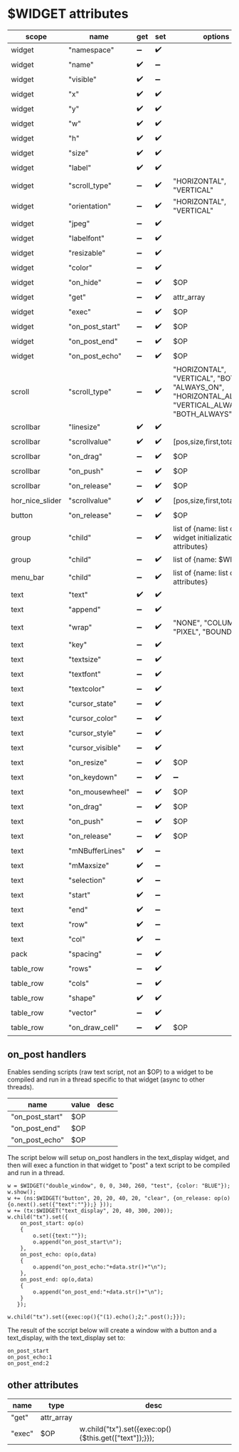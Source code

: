 # $WIDGET attributes

scope | name | get | set | options
------------ | ------------- | ------------- | ------------- | -------------
widget | "namespace" | :heavy_minus_sign: | :heavy_check_mark: |
widget | "name" | :heavy_check_mark: | :heavy_minus_sign: |
widget | "visible" | :heavy_check_mark: | :heavy_minus_sign: |
widget | "x" | :heavy_check_mark: | :heavy_check_mark: |
widget | "y" | :heavy_check_mark: | :heavy_check_mark: |
widget | "w" | :heavy_check_mark: | :heavy_check_mark: |
widget | "h" | :heavy_check_mark: | :heavy_check_mark: |
widget | "size" | :heavy_check_mark: | :heavy_check_mark: |
widget | "label" | :heavy_check_mark: | :heavy_check_mark: |
widget | "scroll_type" | :heavy_minus_sign: | :heavy_check_mark: |  "HORIZONTAL", "VERTICAL"
widget | "orientation" | :heavy_minus_sign: | :heavy_check_mark: | "HORIZONTAL", "VERTICAL"
widget | "jpeg" | :heavy_minus_sign: | :heavy_check_mark: | 
widget | "labelfont" | :heavy_minus_sign: | :heavy_check_mark: | 
widget | "resizable" | :heavy_minus_sign: | :heavy_check_mark: | 
widget | "color" | :heavy_minus_sign: | :heavy_check_mark: |
widget | "on_hide" | :heavy_minus_sign: | :heavy_check_mark: | $OP
widget | "get" | :heavy_minus_sign: | :heavy_check_mark: | attr_array
widget | "exec" | :heavy_minus_sign: | :heavy_check_mark: | $OP
widget | "on_post_start" | :heavy_minus_sign: | :heavy_check_mark: | $OP
widget | "on_post_end" | :heavy_minus_sign: | :heavy_check_mark: | $OP
widget | "on_post_echo" | :heavy_minus_sign: | :heavy_check_mark: | $OP
scroll | "scroll_type" | :heavy_minus_sign: | :heavy_check_mark: |   "HORIZONTAL", "VERTICAL", "BOTH", "ALWAYS_ON", "HORIZONTAL_ALWAYS", "VERTICAL_ALWAYS", "BOTH_ALWAYS"
scrollbar | "linesize" | :heavy_check_mark: | :heavy_check_mark: |
scrollbar | "scrollvalue" | :heavy_check_mark: | :heavy_check_mark: | [pos,size,first,total]
scrollbar | "on_drag" | :heavy_minus_sign: | :heavy_check_mark: | $OP
scrollbar | "on_push" | :heavy_minus_sign: | :heavy_check_mark: | $OP
scrollbar | "on_release" | :heavy_minus_sign: | :heavy_check_mark: | $OP
hor_nice_slider | "scrollvalue" | :heavy_check_mark: | :heavy_check_mark: | [pos,size,first,total]
button | "on_release" | :heavy_minus_sign: | :heavy_check_mark: | $OP
group | "child" | :heavy_minus_sign: | :heavy_check_mark: | list of {name: list of widget initialization attributes}
group | "child" | :heavy_minus_sign: | :heavy_check_mark: | list of {name: $WIDGET}
menu_bar | "child" | :heavy_minus_sign: | :heavy_check_mark: | list of {name: list of attributes}
text | "text" | :heavy_check_mark: | :heavy_check_mark: | 
text | "append" | :heavy_minus_sign: | :heavy_check_mark: | 
text | "wrap" | :heavy_minus_sign: | :heavy_check_mark: | "NONE", "COLUMN", "PIXEL", "BOUNDS"
text | "key" | :heavy_minus_sign: | :heavy_check_mark: | 
text | "textsize" | :heavy_minus_sign: | :heavy_check_mark: | 
text | "textfont" | :heavy_minus_sign: | :heavy_check_mark: | 
text | "textcolor" | :heavy_minus_sign: | :heavy_check_mark: | 
text | "cursor_state" | :heavy_minus_sign: | :heavy_check_mark: | 
text | "cursor_color" | :heavy_minus_sign: | :heavy_check_mark: | 
text | "cursor_style" | :heavy_minus_sign: | :heavy_check_mark: | 
text | "cursor_visible" | :heavy_minus_sign: | :heavy_check_mark: | 
text | "on_resize" | :heavy_minus_sign: | :heavy_check_mark: | $OP
text | "on_keydown" | :heavy_minus_sign: | :heavy_check_mark: | :heavy_minus_sign: | :heavy_check_mark: | $OP
text | "on_mousewheel" | :heavy_minus_sign: | :heavy_check_mark: | $OP
text | "on_drag" | :heavy_minus_sign: | :heavy_check_mark: | $OP
text | "on_push" | :heavy_minus_sign: | :heavy_check_mark: | $OP
text | "on_release" | :heavy_minus_sign: | :heavy_check_mark: | $OP
text | "mNBufferLines" | :heavy_check_mark: | :heavy_minus_sign: | 
text | "mMaxsize" | :heavy_check_mark: | :heavy_minus_sign: | 
text | "selection" | :heavy_check_mark: | :heavy_minus_sign: | 
text | "start" | :heavy_check_mark: | :heavy_minus_sign: | 
text | "end" | :heavy_check_mark: | :heavy_minus_sign: | 
text | "row" | :heavy_check_mark: | :heavy_minus_sign: | 
text | "col" | :heavy_check_mark: | :heavy_minus_sign: | 
pack | "spacing" | :heavy_minus_sign: | :heavy_check_mark: | 
table_row | "rows" | :heavy_minus_sign: | :heavy_check_mark: | 
table_row | "cols" | :heavy_minus_sign: | :heavy_check_mark: | 
table_row | "shape" | :heavy_check_mark: | :heavy_check_mark: | 
table_row | "vector" | :heavy_minus_sign: | :heavy_check_mark: | 
table_row | "on_draw_cell" | :heavy_minus_sign: | :heavy_check_mark: | $OP

## on_post handlers
Enables sending scripts (raw text script, not an $OP) to a widget to be compiled and run in a thread specific to that widget (async to other threads). 

name | value | desc
------------ | ------------- | -------------
"on_post_start" | $OP |
"on_post_end" | $OP |
"on_post_echo" | $OP |

The script below will setup on_post handlers in the text_display widget, and then will exec a function in that widget to "post" a text script to be compiled and run in a thread. 

```
w = $WIDGET("double_window", 0, 0, 340, 260, "test", {color: "BLUE"});
w.show();
w += (ns:$WIDGET("button", 20, 20, 40, 20, "clear", {on_release: op(o){o.next().set({"text":""});} }));
w += (tx:$WIDGET("text_display", 20, 40, 300, 200));
w.child("tx").set({  
	on_post_start: op(o)
  	{
		o.set({text:""});
		o.append("on_post_start\n");
	},
	on_post_echo: op(o,data)
	{
		o.append("on_post_echo:"+data.str()+"\n");
	},
	on_post_end: op(o,data)
	{
		o.append("on_post_end:"+data.str()+"\n");
	}
   });

w.child("tx").set({exec:op(){"(1).echo();2;".post();}});
```

The result of the sccript below will create a window with a button and a text_display, with the text_display set to:
```
on_post_start
on_post_echo:1
on_post_end:2
```

## other attributes

name | type | desc
------------ | ------------- | -------------
"get" | attr_array
"exec" | $OP | w.child("tx").set({exec:op(){$this.get(["text"]);}});

